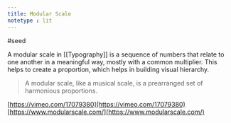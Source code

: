 ```yaml
---
title: Modular Scale
notetype : lit
---
```


#seed  

A modular scale in [[Typography]] is a sequence of numbers that relate to one another in a meaningful way, mostly with a common multiplier. This helps to create a proportion, which helps in building visual hierarchy. 

> A modular scale, like a musical scale, is a prearranged set of harmonious proportions.

[https://vimeo.com/17079380](https://vimeo.com/17079380)
[https://www.modularscale.com/](https://www.modularscale.com/)